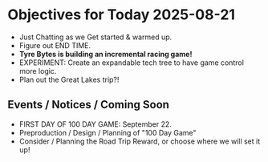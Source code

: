 # Objectives for Today 2025-08-21

- Just Chatting as we Get started & warmed up.
- Figure out END TIME.
- **Tyre Bytes is building an incremental racing game!**
- EXPERIMENT: Create an expandable tech tree to have game control more logic.
- Plan out the Great Lakes trip?!

## Events / Notices / Coming Soon

- FIRST DAY OF 100 DAY GAME: September 22.
- Preproduction / Design / Planning of "100 Day Game"
- Consider / Planning the Road Trip Reward, or choose where we will set it up!
